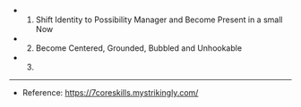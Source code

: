 - 1. Shift Identity to Possibility Manager and Become Present in a small Now
- 2. Become Centered, Grounded, Bubbled and Unhookable
- 3.
- ---
- Reference: https://7coreskills.mystrikingly.com/